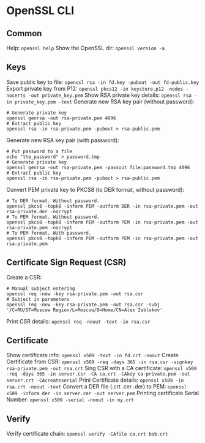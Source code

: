 # OpenSSL CLI

## Common
Help: `openssl help`
Show the OpenSSL dir: `openssl version -a`

## Keys
Save public key to file: `openssl rsa -in fd.key -pubout -out fd-public.key`
Export private key from P12: `openssl pkcs12 -in keystore.p12 -nodes -nocerts -out private_key.pem`
Show RSA private key details: `openssl rsa -in private_key.pem -text`
Generate new RSA key pair (without password):
```
# Generate private key
openssl genrsa -out rsa-private.pem 4096
# Extract public key
openssl rsa -in rsa-private.pem -pubout > rsa-public.pem
```
Generate new RSA key pair (with password):
```
# Put password to a file
echo "the_password" > password.tmp
# Generate private key
openssl genrsa -out rsa-private.pem -passout file:password.tmp 4096
# Extract public key
openssl rsa -in rsa-private.pem -pubout > rsa-public.pem
```
Convert PEM private key to PKCS8 (to DER format, without password):
```
# To DER format. Without password.
openssl pkcs8 -topk8 -inform PEM -outform DER -in rsa-private.pem -out rsa-private.der -nocrypt
# To PEM format. Without password.
openssl pkcs8 -topk8 -inform PEM -outform PEM -in rsa-private.pem -out rsa-private.pem -nocrypt
# To PEM format. With password.
openssl pkcs8 -topk8 -inform PEM -outform PEM -in rsa-private.pem -out rsa-private.pem
```

## Certificate Sign Request (CSR)
Create a CSR:
```
# Manual subject entering
openssl req -new -key rsa-private.pem -out rsa.csr
# Subject in parameters
openssl req -new -key rsa-private.pem -out rsa.csr -subj '/C=RU/ST=Moscow Region/L=Moscow/O=Home/CN=Alex Iablokov'
```
Print CSR details: `openssl req -noout -text -in rsa.csr`

## Certificate
Show certificate info: `openssl x509 -text -in fd.crt -noout`
Create Certificate from CSR: `openssl x509 -req -days 365 -in rsa.csr -signkey rsa-private.pem -out rsa.crt`
Sing CSR with a CA certificate: `openssl x509 -req -days 365 -in server.csr -CA ca.crt -CAkey ca-private.pem -out server.crt -CAcreateserial`
Print Certificate details: `openssl x509 -in rsa.crt -noout -text`
Convert a DER file (.crt .cer .der) to PEM: `openssl x509 -inform der -in server.cer -out server.pem`
Printing certificate Serial Number: `openssl x509 -serial -noout -in my.crt`

## Verify
Verify certificate chain: `openssl verify -CAfile ca.crt bob.crt`
